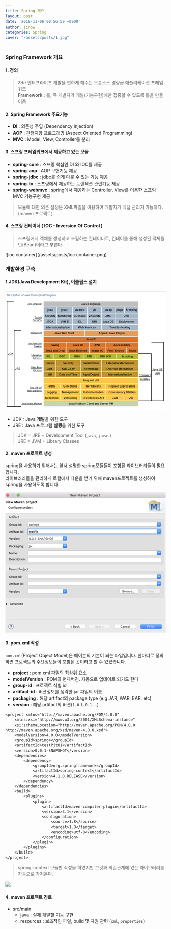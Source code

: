 ```yaml
---
title: Spring 개요
layout: post
date: '2018-11-06 00:56:59 +0900'
author: jinow
categories: Spring
cover: "/assets/posts/1.jpg"
---
```


### Spring Framework 개요

#### 1. 정의
> 자바 엔터프라이즈 개발을 편하게 해주는 오픈소스 경량급 애플리케이션 프레임워크  
**Framework** : 틀, 즉 개발자가 개발(기능구현)에만 집중할 수 있도록 틀을 만들어줌  

#### 2. Spring Framework 주요기능
  - **DI** : 의존성 주입 (Dependency Injection)     
  - **AOP** : 관점지향 프로그래밍 (Aspect Oriented Programming)   
  - **MVC** : Model, View, Controller를 분리  

#### 3. 스프링 프레임워크에서 제공하고 있는 모듈
* **spring-core** : 스프링 핵심인 DI 와 IOC를 제공
* **spring-aop** : AOP 구현기능 제공
* **spring-jdbc** : jdbc를 쉽게 다룰 수 있는 기능 제공
* **spring-tx** : 스프링에서 제공하는 트랜젝션 관련기능 제공
* **spring-webmvc** : spring에서 제공하는 Controller, View를 이용한 스프링 MVC 기능구현 제공
> 모듈에 대한 의존 설정은 XML파일을 이용하여 개발자가 직접 관리가 가능하다. (maven 프로젝트)  

#### 4. 스프링 컨테이너 ( IOC - Inversion Of Control )
> 스프링에서 객체를 생성하고 조립하는 컨테이너로, 컨테이를 통해 생성된 객체를 빈(Bean)이라고 부른다.  

![ioc container](/assets/posts/ioc container.png)  


### 개발환경 구축
#### 1.JDK(Java Development Kit), 이클립스 설치   
![jdk](/assets/posts/jdk구조.png)  
 * JDK : Java **개발**을 위한 도구  
 * JRE : Java 프로그램 **실행**을 위한 도구  

 >JDK = JRE + Development Tool (```java```, ```javac```)  
 >JRE = JVM + Library Classes  


#### 2. maven 프로젝트 생성  
spring을 사용하기 위해서는 앞서 설명한 spring모듈들이 포함된 라이브러리들이 필요합니다.  
라이브러리들을 편리하게 로컬에서 다운을 받기 위해 maven프로젝트를 생성하여 spring을 사용하도록 합니다.

![maven](/assets/posts/maven생성.png)

#### 3. pom.xml 작성    
```pom.xml```(Project Object Model)은 메이븐의 기본이 되는 파일입니다. 한마디로 정의하면 프로젝트의 주요정보들이 포함된 곳이라고 할 수 있겠습니다.

* **project** : pom.xml 파일의 최상위 요소
* **modelVersion** : POM의 현재버젼. 자동으로 업데이트 되기도 한다
* **group-id** : 프로젝트 식별 id
* **artifact-id** : 버젼정보를 생략한 jar 파일의 이름
* **packaging** : 해당 artifact의 package type (e.g JAR, WAR, EAR, etc)
* **version** : 해당 artifact의 버젼(```1.0``` ```1.0.1``` ...)  

```
<project xmlns="http://maven.apache.org/POM/4.0.0"
	xmlns:xsi="http://www.w3.org/2001/XMLSchema-instance"
	xsi:schemaLocation="http://maven.apache.org/POM/4.0.0 http://maven.apache.org/xsd/maven-4.0.0.xsd">
	<modelVersion>4.0.0</modelVersion>
	<groupId>spring4</groupId>
	<artifactId>testPjt01</artifactId>
	<version>0.0.1-SNAPSHOT</version>
	<dependencies>
		<dependency>
			<groupId>org.springframework</groupId>
			<artifactId>spring-context</artifactId>
			<version>4.1.0.RELEASE</version>
		</dependency>
	</dependencies>
	<build>
		<plugins>
			<plugin>
				<artifactId>maven-compiler-plugin</artifactId>
				<version>3.1</version>
				<configuration>
					<source>1.8</source>
					<target>1.8</target>
					<encoding>utf-8</encoding>
				</configuration>
			</plugin>
		</plugins>
	</build>
</project>
```
> spring-context 모듈만 작성을 하였지만 그것과 의존관계에 있는 라이브러리를 자동으로 가져온다.


![](/assets/posts/maven로컬경로.png)


#### 4. maven 프로젝트 경로
  * src/main
    - java : 실제 개발할 기능 구현
    - resources : 보조적인 파일, build 및 자원 관련 (```xml```, ```properties```)
